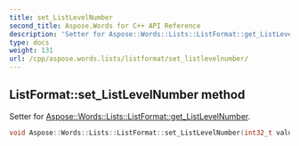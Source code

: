 ```yaml
---
title: set_ListLevelNumber
second_title: Aspose.Words for C++ API Reference
description: 'Setter for Aspose::Words::Lists::ListFormat::get_ListLevelNumber.'
type: docs
weight: 131
url: /cpp/aspose.words.lists/listformat/set_listlevelnumber/
---
```

## ListFormat::set_ListLevelNumber method


Setter for [Aspose::Words::Lists::ListFormat::get_ListLevelNumber](../get_listlevelnumber/).

```cpp
void Aspose::Words::Lists::ListFormat::set_ListLevelNumber(int32_t value)
```

